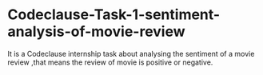 # Codeclause-Task-1-sentiment-analysis-of-movie-review
It is a Codeclause internship task about analysing the sentiment of a movie review ,that means the review of movie is positive or negative.
